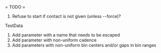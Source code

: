 = TODO =

1. Refuse to start if contact is not given (unless --force)?

TestData

1. Add parameter with a name that needs to be escaped
2. Add parameter with non-uniform cadence
3. Add parameters with non-uniform bin centers and/or gaps in bin ranges
